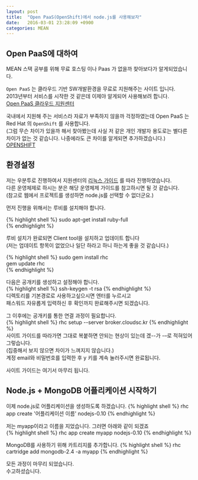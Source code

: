 ```yaml
---
layout: post
title:  "Open PaaS(OpenShift)에서 node.js를 사용해보자"
date:   2016-03-01 23:28:09 +0900
categories: MEAN
---
```

## Open PaaS에 대하여

MEAN 스택 공부를 위해 무료 호스팅 이나 Paas 가 없을까 찾아보다가 알게되었습니다.

`Open PaaS` 는 클라우드 기반 SW개발환경을 무료로 지원해주는 사이트 입니다.  
2013년부터 서비스를 시작한 것 같은데 이제야 알게되어 사용해보려 합니다.  
[Open PaaS 클라우드 지원센터][Open-PaaS]  

국내에서 지원해 주는 서비스라 자료가 부족하지 않을까 걱정하였는데 Open PaaS 는 Red Hat 의 `OpenShift` 를 사용합니다.  
(그럼 무슨 차이가 있을까 해서 찾아봤는데 사실 저 같은 개인 개발자 용도로는 별다른 차이가 없는 것 같습니다. 나중에라도 큰 차이를 알게되면 추가하겠습니다.)  
[OPENSHIFT][Openshift]

## 환경설정

저는 우분투로 진행하여서 지원센터의 [리눅스 가이드][linux-guide] 를 따라 진행하였습니다.  
다른 운영체제로 하시는 분은 해당 운영체제 가이드를 참고하시면 될 것 같습니다.  
(참고로 웹에서 프로젝트를 생성하면 node.js를 선택할 수 없더군요.)

먼저 진행을 위해서는 루비를 설치해야 합니다.

{% highlight shell %}
sudo apt-get install ruby-full  
{% endhighlight %}

루비 설치가 완료되면 Client tool을 설치하고 업데이트 합니다  
(저는 업데이트 항목이 없었으나 일단 하라고 하니 하는게 좋을 것 같습니다.)

{% highlight shell %}
sudo gem install rhc  
gem update rhc  
{% endhighlight %}

다음은 공개키를 생성하고 설정해야 합니다.  
{% highlight shell %}
ssh-keygen -t rsa
{% endhighlight %}  
디렉토리를 기본경로로 사용하고싶으시면 엔터를 누르시고  
패스워드 자유롭게 입력하신 후 확인까지 완료해주시면 되겠습니다.

그 이후에는 공개키를 통한 연결 과정이 필요합니다.  
{% highlight shell %}
rhc setup --server broker.cloudsc.kr
{% endhighlight %}  
사이트 가이드를 따라가면 그대로 복붙하면 안되는 현상이 있는데 겠--가 -–로 적혀있어 그렇습니다.  
(집중해서 보지 않으면 차이가 느껴지지 않습니다.)  
계정 email와 비밀번호를 입력한 후 y 키를 계속 눌러주시면 완료됩니다.

사이트 가이드는 여기서 마무리 됩니다.

## Node.js + MongoDB 어플리케이션 시작하기

이제 node.js로 어플리케이션을 생성하도록 하겠습니다.
{% highlight shell %}
rhc app create '어플리케이션 이름' nodejs-0.10
{% endhighlight %}  

저는 myapp이라고 이름을 지었습니다. 그러면 아래와 같이 되겠죠  
{% highlight shell %}
rhc app create myapp nodejs-0.10
{% endhighlight %}  


MongoDB를 사용하기 위해 카트리지를 추가합니다.
{% highlight shell %}
rhc cartridge add mongodb-2.4 -a myapp
{% endhighlight %}  

모든 과정이 마무리 되었습니다.  
수고하셨습니다.

[Open-PaaS]: http://openpaas.cloudsc.kr
[Openshift]: https://www.openshift.com/
[linux-guide]: http://openpaas.cloudsc.kr/start/commandLineLinux
